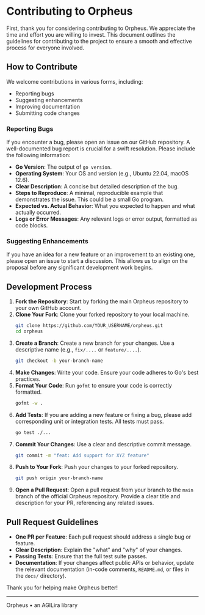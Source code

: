 # Contributing to Orpheus

First, thank you for considering contributing to Orpheus. We appreciate the time and effort you are willing to invest. This document outlines the guidelines for contributing to the project to ensure a smooth and effective process for everyone involved.

## How to Contribute

We welcome contributions in various forms, including:
- Reporting bugs
- Suggesting enhancements
- Improving documentation
- Submitting code changes

### Reporting Bugs

If you encounter a bug, please open an issue on our GitHub repository. A well-documented bug report is crucial for a swift resolution. Please include the following information:

- **Go Version**: The output of `go version`.
- **Operating System**: Your OS and version (e.g., Ubuntu 22.04, macOS 12.6).
- **Clear Description**: A concise but detailed description of the bug.
- **Steps to Reproduce**: A minimal, reproducible example that demonstrates the issue. This could be a small Go program.
- **Expected vs. Actual Behavior**: What you expected to happen and what actually occurred.
- **Logs or Error Messages**: Any relevant logs or error output, formatted as code blocks.

### Suggesting Enhancements

If you have an idea for a new feature or an improvement to an existing one, please open an issue to start a discussion. This allows us to align on the proposal before any significant development work begins.

## Development Process

1.  **Fork the Repository**: Start by forking the main Orpheus repository to your own GitHub account.
2.  **Clone Your Fork**: Clone your forked repository to your local machine.
    ```bash
    git clone https://github.com/YOUR_USERNAME/orpheus.git
    cd orpheus
    ```
3.  **Create a Branch**: Create a new branch for your changes. Use a descriptive name (e.g., `fix/....` or `feature/....`).
    ```bash
    git checkout -b your-branch-name
    ```
4.  **Make Changes**: Write your code. Ensure your code adheres to Go's best practices.
5.  **Format Your Code**: Run `gofmt` to ensure your code is correctly formatted.
    ```bash
    gofmt -w .
    ```
6.  **Add Tests**: If you are adding a new feature or fixing a bug, please add corresponding unit or integration tests. All tests must pass.
    ```bash
    go test ./...
    ```
7.  **Commit Your Changes**: Use a clear and descriptive commit message.
    ```bash
    git commit -m "feat: Add support for XYZ feature"
    ```
8.  **Push to Your Fork**: Push your changes to your forked repository.
    ```bash
    git push origin your-branch-name
    ```
9.  **Open a Pull Request**: Open a pull request from your branch to the `main` branch of the official Orpheus repository. Provide a clear title and description for your PR, referencing any related issues.

## Pull Request Guidelines

- **One PR per Feature**: Each pull request should address a single bug or feature.
- **Clear Description**: Explain the "what" and "why" of your changes.
- **Passing Tests**: Ensure that the full test suite passes.
- **Documentation**: If your changes affect public APIs or behavior, update the relevant documentation (in-code comments, `README.md`, or files in the `docs/` directory).

Thank you for helping make Orpheus better!

---

Orpheus • an AGILira library
